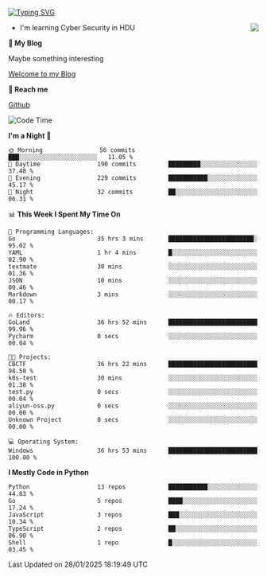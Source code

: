 [![Typing SVG](https://readme-typing-svg.herokuapp.com?font=Fira+Code&pause=1000&random=false&width=450&height=60&lines=Hello+%F0%9F%91%8B%F0%9F%8F%BB;I'm+JBNRZ)](https://git.io/typing-svg)

<a href="#">
  <img align="right" src="https://github-readme-stats.vercel.app/api?username=JBNRZ&show_icons=true&bg_color=15,f2f7fd,E0EAFC" />
</a>

- I'm learning Cyber Security in HDU

 **🌱 My Blog**

Maybe something interesting

[Welcome to my Blog](https://jbnrz.com.cn/)

 **💬 Reach me** 

[Github](https://github.com/JBNRZ)


<!--START_SECTION:waka-->
![Code Time](http://img.shields.io/badge/Code%20Time-892%20hrs%2030%20mins-blue)

**I'm a Night 🦉** 

```text
🌞 Morning                56 commits          ███░░░░░░░░░░░░░░░░░░░░░░   11.05 % 
🌆 Daytime                190 commits         █████████░░░░░░░░░░░░░░░░   37.48 % 
🌃 Evening                229 commits         ███████████░░░░░░░░░░░░░░   45.17 % 
🌙 Night                  32 commits          ██░░░░░░░░░░░░░░░░░░░░░░░   06.31 % 
```


📊 **This Week I Spent My Time On** 

```text
💬 Programming Languages: 
Go                       35 hrs 3 mins       ████████████████████████░   95.02 % 
YAML                     1 hr 4 mins         █░░░░░░░░░░░░░░░░░░░░░░░░   02.90 % 
textmate                 30 mins             ░░░░░░░░░░░░░░░░░░░░░░░░░   01.36 % 
JSON                     10 mins             ░░░░░░░░░░░░░░░░░░░░░░░░░   00.46 % 
Markdown                 3 mins              ░░░░░░░░░░░░░░░░░░░░░░░░░   00.17 % 

🔥 Editors: 
GoLand                   36 hrs 52 mins      █████████████████████████   99.96 % 
Pycharm                  0 secs              ░░░░░░░░░░░░░░░░░░░░░░░░░   00.04 % 

🐱‍💻 Projects: 
CBCTF                    36 hrs 22 mins      █████████████████████████   98.58 % 
k8s-test                 30 mins             ░░░░░░░░░░░░░░░░░░░░░░░░░   01.38 % 
test.py                  0 secs              ░░░░░░░░░░░░░░░░░░░░░░░░░   00.04 % 
aliyun-oss.py            0 secs              ░░░░░░░░░░░░░░░░░░░░░░░░░   00.00 % 
Unknown Project          0 secs              ░░░░░░░░░░░░░░░░░░░░░░░░░   00.00 % 

💻 Operating System: 
Windows                  36 hrs 53 mins      █████████████████████████   100.00 % 
```

**I Mostly Code in Python** 

```text
Python                   13 repos            ███████████░░░░░░░░░░░░░░   44.83 % 
Go                       5 repos             ████░░░░░░░░░░░░░░░░░░░░░   17.24 % 
JavaScript               3 repos             ███░░░░░░░░░░░░░░░░░░░░░░   10.34 % 
TypeScript               2 repos             ██░░░░░░░░░░░░░░░░░░░░░░░   06.90 % 
Shell                    1 repo              █░░░░░░░░░░░░░░░░░░░░░░░░   03.45 % 
```




 Last Updated on 28/01/2025 18:19:49 UTC
<!--END_SECTION:waka-->
